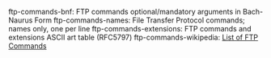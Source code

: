 ftp-commands-bnf: FTP commands optional/mandatory arguments in Bach-Naurus Form
ftp-commands-names: File Transfer Protocol commands; names only, one per line
ftp-commands-extensions: FTP commands and extensions ASCII art table (RFC5797)
ftp-commands-wikipedia: [List of FTP Commands](https://en.wikipedia.org/wiki/List_of_FTP_commands)
